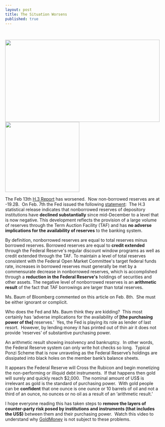 ```yaml
---
layout: post
title: The Situation Worsens
published: true
---
```

<p> </p>
<p><img class="aligncenter" title="Banks Go Poof" src="{{ site.baseurl }}/images/cb6a568e-df13-11dc-91d4-0000779fd2ac.jpg" alt="" width="500" height="266" /><img class="alignright" title="Feb 14 Non Borrowed Reserves" src="{{ site.baseurl }}/images/sgsatrs0802.png" alt="" width="240" height="227" /></p>
<p>The Feb 13th <a href="http://www.federalreserve.gov/releases/h3/Current/" target="_blank">H.3 Report</a> has worsened.  Now non-borrowed reserves are at -19.2B.  On Feb. 7th the Fed issued the following <a href="http://www.federalreserve.gov/releases/h3/nonborrowedreserves.htm" target="_blank">statement</a>:  The H.3 statistical release indicates that nonborrowed reserves of depository institutions have <strong>declined substantially</strong> since mid-December to a level that is now negative. This development reflects the provision of a large volume of reserves through the Term Auction Facility (TAF) and has <strong>no adverse implications for the availability of reserves</strong> to the banking system.</p>
<p>By definition, nonborrowed reserves are equal to total reserves minus borrowed reserves. Borrowed reserves are equal to <strong>credit extended</strong> through the Federal Reserve's regular discount window programs as well as credit extended through the TAF. To maintain a level of total reserves consistent with the Federal Open Market Committee's target federal funds rate, increases in borrowed reserves must generally be met by a commensurate decrease in nonborrowed reserves, which is accomplished through a <strong>reduction in the Federal Reserve's</strong> holdings of securities and other assets. The negative level of nonborrowed reserves is an <strong>arithmetic result</strong> of the fact that TAF borrowings are larger than total reserves.</p>
<p><span>Ms. Baum of Bloomberg commented on this article on Feb. 8th.  She must be either ignorant or complicit.</span></p>
<p><span>Who does the Fed and Ms. Baum think they are kidding?  This most certainly has ‘adverse implications for the availability of<strong> [the purchasing power of the] </strong>reserves.’  Yes, the Fed is playing its role as lender of last resort.  However, by lending money it has printed out of thin air it does not provide ‘reserves’ of substantive purchasing power.</span></p>
<p><span>An arithmetic result showing insolvency and bankruptcy.  In other words, the Federal Reserve system can only write hot checks so long.  Typical Ponzi Scheme that is now unraveling as the Federal Reserve’s holdings are dissipated into black holes on the member bank’s balance sheets.</span></p>
<p><span>It appears the Federal Reserve will Cross the Rubicon and begin monetizing the non-performing or illiquid debt instruments.  If that happens then gold will surely and quickly reach $2,000.  The nominal amount of US$ is irrelevant as gold is the standard of purchasing power.  With gold people can be <strong>confident</strong> that one ounce is one ounce or 10 barrels of oil and not a third of an ounce, no ounces or no oil as a result of an ‘arithmetic result.’</span></p>
<p><span>I hope everyone reading this has taken steps to <strong>remove the layers of counter-party risk posed by institutions and instruments (that includes the US$)</strong> between them and their purchasing power.  Watch this video to understand why <a href="http://www.runtogold.com/Run_To_Gold/Videos/Entries/2008/10/12_GoldMoney.html">GoldMoney</a> is not subject to these problems.</span></p>
